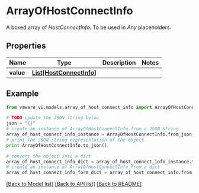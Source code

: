 # ArrayOfHostConnectInfo

A boxed array of *HostConnectInfo*. To be used in *Any* placeholders. 

## Properties
Name | Type | Description | Notes
------------ | ------------- | ------------- | -------------
**value** | [**List[HostConnectInfo]**](HostConnectInfo.md) |  | 

## Example

```python
from vmware_vi.models.array_of_host_connect_info import ArrayOfHostConnectInfo

# TODO update the JSON string below
json = "{}"
# create an instance of ArrayOfHostConnectInfo from a JSON string
array_of_host_connect_info_instance = ArrayOfHostConnectInfo.from_json(json)
# print the JSON string representation of the object
print ArrayOfHostConnectInfo.to_json()

# convert the object into a dict
array_of_host_connect_info_dict = array_of_host_connect_info_instance.to_dict()
# create an instance of ArrayOfHostConnectInfo from a dict
array_of_host_connect_info_form_dict = array_of_host_connect_info.from_dict(array_of_host_connect_info_dict)
```
[[Back to Model list]](../README.md#documentation-for-models) [[Back to API list]](../README.md#documentation-for-api-endpoints) [[Back to README]](../README.md)


